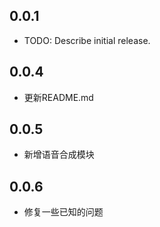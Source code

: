## 0.0.1

* TODO: Describe initial release.


## 0.0.4

* 更新README.md

## 0.0.5
* 新增语音合成模块


## 0.0.6
* 修复一些已知的问题